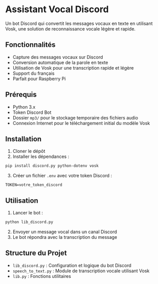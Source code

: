 # Assistant Vocal Discord

Un bot Discord qui convertit les messages vocaux en texte en utilisant Vosk, une solution de reconnaissance vocale légère et rapide.

## Fonctionnalités

- Capture des messages vocaux sur Discord
- Conversion automatique de la parole en texte
- Utilisation de Vosk pour une transcription rapide et légère
- Support du français
- Parfait pour Raspberry Pi

## Prérequis

- Python 3.x
- Token Discord Bot
- Dossier `mp3/` pour le stockage temporaire des fichiers audio
- Connexion Internet pour le téléchargement initial du modèle Vosk

## Installation

1. Cloner le dépôt
2. Installer les dépendances :
```bash
pip install discord.py python-dotenv vosk
```
3. Créer un fichier `.env` avec votre token Discord :
```
TOKEN=votre_token_discord
```

## Utilisation

1. Lancer le bot :
```bash
python lib_discord.py
```
2. Envoyer un message vocal dans un canal Discord
3. Le bot répondra avec la transcription du message

## Structure du Projet

- `lib_discord.py` : Configuration et logique du bot Discord
- `speech_to_text.py` : Module de transcription vocale utilisant Vosk
- `lib.py` : Fonctions utilitaires 